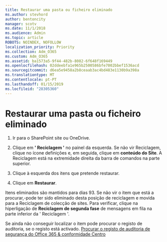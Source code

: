 ```yaml
---
title: Restaurar uma pasta ou ficheiro eliminado
ms.author: stevhord
author: bentoncity
manager: scotv
ms.date: 11/1/2018
ms.audience: Admin
ms.topic: article
ROBOTS: NOINDEX, NOFOLLOW
localization_priority: Priority
ms.collection: Adm_O365
ms.custom: Adm_O365
ms.assetid: ba1573a5-9f44-482b-8082-6f648f169449
ms.openlocfilehash: 02ddeebfa1e965b2500586bfe7002bbef1536acd
ms.sourcegitcommit: d6ea5e9458a2b8ceaab3ac4bd483e1130b9a398a
ms.translationtype: MT
ms.contentlocale: pt-PT
ms.lasthandoff: 01/15/2019
ms.locfileid: "28305360"
---
```

# <a name="restore-a-deleted-file-or-folder"></a>Restaurar uma pasta ou ficheiro eliminado

1. Ir para o SharePoint site ou OneDrive.
    
2. Clique em **' Reciclagem '** no painel da esquerda. Se não vir Reciclagem, clique no ícone definições e, em seguida, clique em **conteúdo do Site**. A Reciclagem está na extremidade direita da barra de comandos na parte superior.
    
3. Clique à esquerda dos itens que pretende restaurar.
    
4. Clique em **Restaurar**.
    
Itens eliminados são mantidos para dias 93. Se não vir o item que está a procurar,-pode ter sido eliminado desta posição de reciclagem e movida para a Reciclagem de colecção de sites. Para verificar, clique na hiperligação de **Reciclagem de segunda fase** de mensagens em fila na parte inferior da ' Reciclagem '. 
  
Se ainda não conseguir localizar o item pode procurar o registo de auditoria, se o registo está activado. [Procurar o registo de auditoria de segurança do Office 365 &amp; conformidade Centro](https://support.office.com/article/0d4d0f35-390b-4518-800e-0c7ec95e946c.aspx)
  

